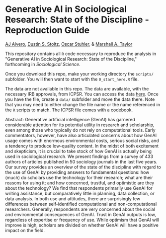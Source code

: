 # Generative AI in Sociological Research: State of the Discipline - Reproduction Guide

[AJ Alvero](https://ajalvero.com/), [Dustin S. Stoltz](https://www.dustinstoltz.com/), [Oscar Stuhler](https://oscarstuhler.org/), & [Marshall A. Taylor](https://www.marshalltaylor.net)

This repository contains all `R` code necessary to reproduce the analysis in "Generative AI in Sociological Research: State of the Discipline," forthcoming in *Sociological Science*.

Once you download this repo, make your working directory the `scripts/` subfolder. You will then want to start with the `0_start_here.R` file.

The data are not available in this repo. The data are available, with the necessary IRB approvals, from ICPSR. You can access the data [here](https://www.icpsr.umich.edu/web/ICPSR/studies/238927). Once you have the file, create a `data/` subfolder and move the data there. Note that you may need to either change the file name or the name referenced in the `R` scripts to match. The ICPSR file comes with a codebook.

Abstract: Generative artificial intelligence (GenAI) has garnered considerable attention for its potential utility in research and scholarship, even among those who typically do not rely on computational tools. Early commentators, however, have also articulated concerns about how GenAI usage comes with enormous environmental costs, serious social risks, and a tendency to produce low-quality content. In the midst of both excitement and skepticism, it is crucial to take stock of how GenAI is actually being used in sociological research. We present findings from a survey of 433 authors of articles published in 50 sociology journals in the last five years. Our survey provides an overview of the state of the discipline with regard to the use of GenAI by providing answers to fundamental questions: how (much) do scholars use the technology for their research; what are their reasons for using it; and how concerned, trustful, and optimistic are they about the technology? We find that respondents primarily use GenAI for writing assistance, but comparatively little in planning, data collection, or data analysis. In both use and attitudes, there are surprisingly few differences between self-identified computational and non-computational researchers. Generally, respondents are very concerned about the social and environmental consequences of GenAI. Trust in GenAI outputs is low, regardless of expertise or frequency of use. While optimism that GenAI will improve is high, scholars are divided on whether GenAI will have a positive impact on the field.
